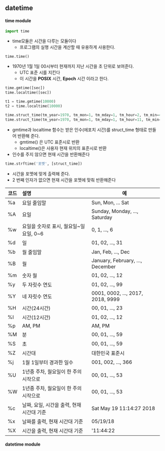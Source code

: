 ## datetime

#### time module

```python
import time
```



- time모듈은 시간을 다루는 모듈이다
  - 프로그램의 실행 시간을 계산할 때 유용하게 사용한다.



```
time.time()
```

- 1970년 1월 1일 00시부터 현재까지 지난 시간을 초 단위로 보여준다.
  - UTC 표준 시를 지킨다
  - 이 시간을 **POSIX** 시간, **Epoch** 시간 이라고 한다. 



```python
time.gmtime([sec])
time.localtime([sec])

t1 = time.gmtime(10000)
t2 = time.localtime(10000)

time.struct_time(tm_year=1970, tm_mon=1, tm_mday=1, tm_hour=2, tm_min=46, tm_sec=40, tm_wday=3, tm_yday=1, tm_isdst=0)
time.struct_time(tm_year=1970, tm_mon=1, tm_mday=1, tm_hour=11, tm_min=46, tm_sec=40, tm_wday=3, tm_yday=1, tm_isdst=0)
```



- gmtime과 localtime 함수는 받은 인수(에포치 시간)를 struct_time 형태로 만들어 반환해 준다. 
  - gmtime() 은 UTC 표준시로 반환
  - localtime()은 사용자 현재 위치의 표준시로 반환
- 인수를 주지 않으면 현재 시간을 반환해준다

```python
time.strftime('포멧', [struct_time])
```

- 시간을 포멧에 맞게 출력해 준다.
- 2 번째 인자가 없으면 현재 시간을 포멧에 맞춰 반환해준다

| 코드 | 설명                                      | 예                                |
| ---- | :---------------------------------------- | --------------------------------- |
| %a   | 요일 줄임말                               | Sun, Mon, ... Sat                 |
| %A   | 요일                                      | Sunday, Monday, ..., Saturday     |
| %w   | 요일을 숫자로 표시, 월요일~일요일, 0~6    | 0, 1, ..., 6                      |
| %d   | 일                                        | 01, 02, ..., 31                   |
| %b   | 월 줄임말                                 | Jan, Feb, ..., Dec                |
| %B   | 월                                        | January, February, …, December    |
| %m   | 숫자 월                                   | 01, 02, ..., 12                   |
| %y   | 두 자릿수 연도                            | 01, 02, ..., 99                   |
| %Y   | 네 자릿수 연도                            | 0001, 0002, ..., 2017, 2018, 9999 |
| %H   | 시간(24시간)                              | 00, 01, ..., 23                   |
| %I   | 시간(12시간)                              | 01, 02, ..., 12                   |
| %p   | AM, PM                                    | AM, PM                            |
| %M   | 분                                        | 00, 01, ..., 59                   |
| %S   | 초                                        | 00, 01, ..., 59                   |
| %Z   | 시간대                                    | 대한민국 표준시                   |
| %j   | 1월 1일부터 경과한 일수                   | 001, 002, ..., 366                |
| %U   | 1년중 주차, 월요일이 한 주의 시작으로     | 00, 01, ..., 53                   |
| %W   | 1년중 주차, 월요일이 한 주의 시작으로     | 00, 01, ..., 53                   |
| %c   | 날짜, 요일, 시간을 출력, 현재 시간대 기준 | Sat May 19 11:14:27 2018          |
| %x   | 날짜를 출력, 현재 시간대 기준             | 05/19/18                          |
| %X   | 시간을 출력, 현재 시간대 기준             | '11:44:22                         |

#### datetime module

